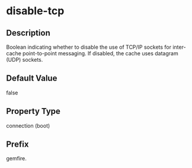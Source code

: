 # disable-tcp

## Description

Boolean indicating whether to disable the use of TCP/IP sockets for inter-cache point-to-point messaging. If disabled, the cache uses datagram (UDP) sockets.

## Default Value

false

## Property Type

connection (boot)

## Prefix

gemfire.
